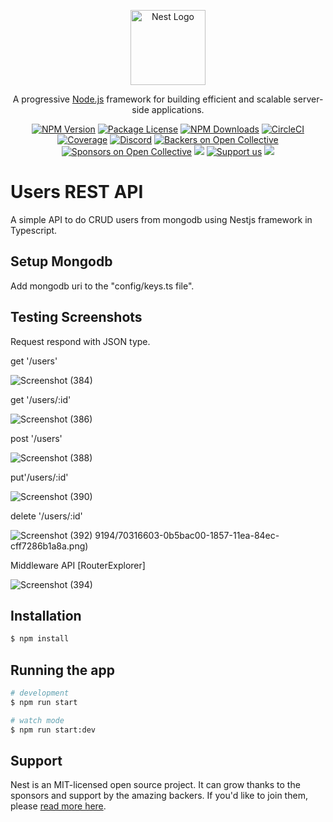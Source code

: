 <p align="center">
  <a href="http://nestjs.com/" target="blank"><img src="https://nestjs.com/img/logo-small.svg" width="120" alt="Nest Logo" /></a>
</p>

[circleci-image]: https://img.shields.io/circleci/build/github/nestjs/nest/master?token=abc123def456
[circleci-url]: https://circleci.com/gh/nestjs/nest

  <p align="center">A progressive <a href="http://nodejs.org" target="_blank">Node.js</a> framework for building efficient and scalable server-side applications.</p>
    <p align="center">
<a href="https://www.npmjs.com/~nestjscore" target="_blank"><img src="https://img.shields.io/npm/v/@nestjs/core.svg" alt="NPM Version" /></a>
<a href="https://www.npmjs.com/~nestjscore" target="_blank"><img src="https://img.shields.io/npm/l/@nestjs/core.svg" alt="Package License" /></a>
<a href="https://www.npmjs.com/~nestjscore" target="_blank"><img src="https://img.shields.io/npm/dm/@nestjs/core.svg" alt="NPM Downloads" /></a>
<a href="https://circleci.com/gh/nestjs/nest" target="_blank"><img src="https://img.shields.io/circleci/build/github/nestjs/nest/master" alt="CircleCI" /></a>
<a href="https://coveralls.io/github/nestjs/nest?branch=master" target="_blank"><img src="https://coveralls.io/repos/github/nestjs/nest/badge.svg?branch=master#9" alt="Coverage" /></a>
<a href="https://discord.gg/G7Qnnhy" target="_blank"><img src="https://img.shields.io/badge/discord-online-brightgreen.svg" alt="Discord"/></a>
<a href="https://opencollective.com/nest#backer" target="_blank"><img src="https://opencollective.com/nest/backers/badge.svg" alt="Backers on Open Collective" /></a>
<a href="https://opencollective.com/nest#sponsor" target="_blank"><img src="https://opencollective.com/nest/sponsors/badge.svg" alt="Sponsors on Open Collective" /></a>
  <a href="https://paypal.me/kamilmysliwiec" target="_blank"><img src="https://img.shields.io/badge/Donate-PayPal-ff3f59.svg"/></a>
    <a href="https://opencollective.com/nest#sponsor"  target="_blank"><img src="https://img.shields.io/badge/Support%20us-Open%20Collective-41B883.svg" alt="Support us"></a>
  <a href="https://twitter.com/nestframework" target="_blank"><img src="https://img.shields.io/twitter/follow/nestframework.svg?style=social&label=Follow"></a>
</p>
  <!--[![Backers on Open Collective](https://opencollective.com/nest/backers/badge.svg)](https://opencollective.com/nest#backer)
  [![Sponsors on Open Collective](https://opencollective.com/nest/sponsors/badge.svg)](https://opencollective.com/nest#sponsor)-->

# Users REST API

A simple API to do CRUD users from mongodb using Nestjs framework in Typescript.

## Setup Mongodb

Add mongodb uri to the "config/keys.ts file".

## Testing Screenshots

Request respond with JSON type.

get '/users'

![Screenshot (384)](https://user-images.githubusercontent.com/42229194/70316290-5aeda800-1856-11ea-8aad-25b9379ef12b.png)

get '/users/:id'

![Screenshot (386)](https://user-images.githubusercontent.com/42229194/70316408-9e481680-1856-11ea-9078-76db03bef795.png)

post '/users'

![Screenshot (388)](https://user-images.githubusercontent.com/42229194/70316522-e1a28500-1856-11ea-9c35-87a7bc47223f.png)

put'/users/:id'

![Screenshot (390)](https://user-images.githubusercontent.com/42229194/70316603-0b5bac00-1857-11ea-84ec-cff7286b1a8a.png)

delete '/users/:id'

![Screenshot (392)](https://user-images.githubusercontent.com/42229194/70316778-5aa1dc80-1857-11ea-863c-f8354e1d3d41.png)
9194/70316603-0b5bac00-1857-11ea-84ec-cff7286b1a8a.png)

Middleware API [RouterExplorer]

![Screenshot (394)](https://user-images.githubusercontent.com/42229194/70317102-0cd9a400-1858-11ea-9134-729859c0e3c1.png)


## Installation

```bash
$ npm install
```

## Running the app

```bash
# development
$ npm run start

# watch mode
$ npm run start:dev
```

## Support

Nest is an MIT-licensed open source project. It can grow thanks to the sponsors and support by the amazing backers. If you'd like to join them, please [read more here](https://docs.nestjs.com/support).
